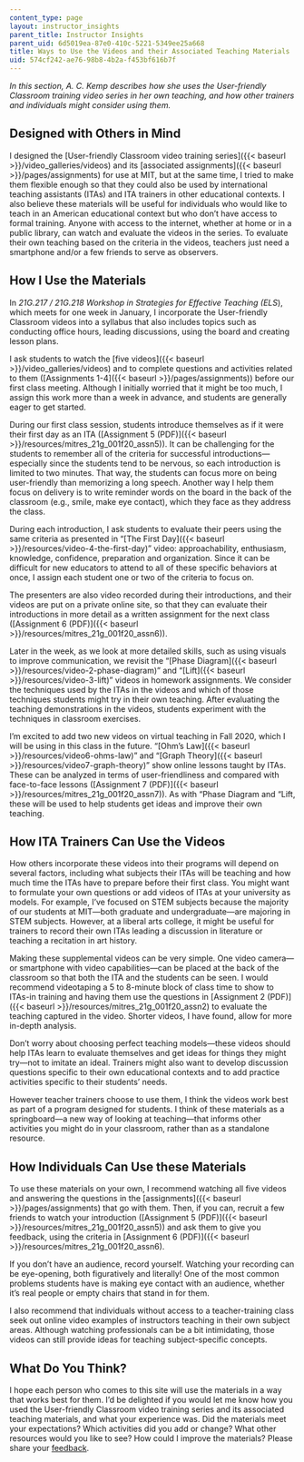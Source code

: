 ```yaml
---
content_type: page
layout: instructor_insights
parent_title: Instructor Insights
parent_uid: 6d5019ea-87e0-410c-5221-5349ee25a668
title: Ways to Use the Videos and their Associated Teaching Materials
uid: 574cf242-ae76-98b8-4b2a-f453bf616b7f
---
```


_In this section, A. C. Kemp describes how she uses the User-friendly Classroom training video series in her own teaching, and how other trainers and individuals might consider using them._

Designed with Others in Mind
----------------------------

I designed the [User-friendly Classroom video training series]({{< baseurl >}}/video_galleries/videos) and its [associated assignments]({{< baseurl >}}/pages/assignments) for use at MIT, but at the same time, I tried to make them flexible enough so that they could also be used by international teaching assistants (ITAs) and ITA trainers in other educational contexts. I also believe these materials will be useful for individuals who would like to teach in an American educational context but who don’t have access to formal training. Anyone with access to the internet, whether at home or in a public library, can watch and evaluate the videos in the series. To evaluate their own teaching based on the criteria in the videos, teachers just need a smartphone and/or a few friends to serve as observers.

How I Use the Materials
-----------------------

In _21G.217_ _/_ _21G.218_ _Workshop in Strategies for Effective Teaching (ELS_), which meets for one week in January, I incorporate the User-friendly Classroom videos into a syllabus that also includes topics such as conducting office hours, leading discussions, using the board and creating lesson plans.

I ask students to watch the [five videos]({{< baseurl >}}/video_galleries/videos) and to complete questions and activities related to them ([Assignments 1-4]({{< baseurl >}}/pages/assignments)) before our first class meeting. Although I initially worried that it might be too much, I assign this work more than a week in advance, and students are generally eager to get started.

During our first class session, students introduce themselves as if it were their first day as an ITA ([Assignment 5 (PDF)]({{< baseurl >}}/resources/mitres_21g_001f20_assn5)). It can be challenging for the students to remember all of the criteria for successful introductions—especially since the students tend to be nervous, so each introduction is limited to two minutes. That way, the students can focus more on being user-friendly than memorizing a long speech. Another way I help them focus on delivery is to write reminder words on the board in the back of the classroom (e.g., smile, make eye contact), which they face as they address the class.

During each introduction, I ask students to evaluate their peers using the same criteria as presented in “[The First Day]({{< baseurl >}}/resources/video-4-the-first-day)” video: approachability, enthusiasm, knowledge, confidence, preparation and organization. Since it can be difficult for new educators to attend to all of these specific behaviors at once, I assign each student one or two of the criteria to focus on. 

The presenters are also video recorded during their introductions, and their videos are put on a private online site, so that they can evaluate their introductions in more detail as a written assignment for the next class ([Assignment 6 (PDF)]({{< baseurl >}}/resources/mitres_21g_001f20_assn6)).

Later in the week, as we look at more detailed skills, such as using visuals to improve communication, we revisit the “[Phase Diagram]({{< baseurl >}}/resources/video-2-phase-diagram)” and “[Lift]({{< baseurl >}}/resources/video-3-lift)” videos in homework assignments. We consider the techniques used by the ITAs in the videos and which of those techniques students might try in their own teaching. After evaluating the teaching demonstrations in the videos, students experiment with the techniques in classroom exercises.

I’m excited to add two new videos on virtual teaching in Fall 2020, which I will be using in this class in the future. “[Ohm’s Law]({{< baseurl >}}/resources/video6-ohms-law)” and “[Graph Theory]({{< baseurl >}}/resources/video7-graph-theory)” show online lessons taught by ITAs. These can be analyzed in terms of user-friendliness and compared with face-to-face lessons ([Assignment 7 (PDF)]({{< baseurl >}}/resources/mitres_21g_001f20_assn7)). As with “Phase Diagram and “Lift, these will be used to help students get ideas and improve their own teaching.

How ITA Trainers Can Use the Videos
-----------------------------------

How others incorporate these videos into their programs will depend on several factors, including what subjects their ITAs will be teaching and how much time the ITAs have to prepare before their first class. You might want to formulate your own questions or add videos of ITAs at your university as models. For example, I’ve focused on STEM subjects because the majority of our students at MIT—both graduate and undergraduate—are majoring in STEM subjects. However, at a liberal arts college, it might be useful for trainers to record their own ITAs leading a discussion in literature or teaching a recitation in art history.

Making these supplemental videos can be very simple. One video camera—or smartphone with video capabilities—can be placed at the back of the classroom so that both the ITA and the students can be seen. I would recommend videotaping a 5 to 8-minute block of class time to show to ITAs-in training and having them use the questions in [Assignment 2 (PDF)]({{< baseurl >}}/resources/mitres_21g_001f20_assn2) to evaluate the teaching captured in the video. Shorter videos, I have found, allow for more in-depth analysis.

Don’t worry about choosing perfect teaching models—these videos should help ITAs learn to evaluate themselves and get ideas for things they might try—not to imitate an ideal. Trainers might also want to develop discussion questions specific to their own educational contexts and to add practice activities specific to their students’ needs.

However teacher trainers choose to use them, I think the videos work best as part of a program designed for students. I think of these materials as a springboard—a new way of looking at teaching—that informs other activities you might do in your classroom, rather than as a standalone resource.

How Individuals Can Use these Materials
---------------------------------------

To use these materials on your own, I recommend watching all five videos and answering the questions in the [assignments]({{< baseurl >}}/pages/assignments) that go with them. Then, if you can, recruit a few friends to watch your introduction ([Assignment 5 (PDF)]({{< baseurl >}}/resources/mitres_21g_001f20_assn5)) and ask them to give you feedback, using the criteria in [Assignment 6 (PDF)]({{< baseurl >}}/resources/mitres_21g_001f20_assn6).

If you don’t have an audience, record yourself. Watching your recording can be eye-opening, both figuratively and literally! One of the most common problems students have is making eye contact with an audience, whether it’s real people or empty chairs that stand in for them.

I also recommend that individuals without access to a teacher-training class seek out online video examples of instructors teaching in their own subject areas. Although watching professionals can be a bit intimidating, those videos can still provide ideas for teaching subject-specific concepts.

What Do You Think?
------------------

I hope each person who comes to this site will use the materials in a way that works best for them. I’d be delighted if you would let me know how you used the User-friendly Classroom video training series and its associated teaching materials, and what your experience was. Did the materials meet your expectations? Which activities did you add or change? What other resources would you like to see? How could I improve the materials? Please share your [feedback](/jsp/feedback.jsp?Referer=).